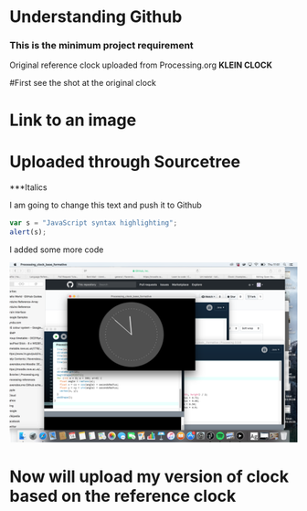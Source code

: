 # Understanding Github 
### This is the minimum project requirement
Original reference clock uploaded from Processing.org
**KLEIN CLOCK** 

#First see the shot at the original clock 


# Link to an image 
# Uploaded through Sourcetree 

***Italics





I am going to change this text and push it to Github 



```javascript
var s = "JavaScript syntax highlighting";
alert(s);
```



I added some more code

![screen grab](https://github.com/Boogietron/Open-Source-Awakens/blob/master/Klein_clock__Formative/Screen%20Shot%202017-12-14%20at%2011.51.52.png)
# Now will upload my version of clock based on the reference clock
